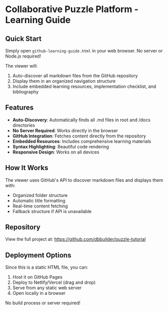 # Collaborative Puzzle Platform - Learning Guide

## Quick Start

Simply open `github-learning-guide.html` in your web browser. No server or Node.js required!

The viewer will:
1. Auto-discover all markdown files from the GitHub repository
2. Display them in an organized navigation structure
3. Include embedded learning resources, implementation checklist, and bibliography

## Features

- **Auto-Discovery**: Automatically finds all .md files in root and /docs directories
- **No Server Required**: Works directly in the browser
- **GitHub Integration**: Fetches content directly from the repository
- **Embedded Resources**: Includes comprehensive learning materials
- **Syntax Highlighting**: Beautiful code rendering
- **Responsive Design**: Works on all devices

## How It Works

The viewer uses GitHub's API to discover markdown files and displays them with:
- Organized folder structure
- Automatic title formatting
- Real-time content fetching
- Fallback structure if API is unavailable

## Repository

View the full project at: https://github.com/dbbuilder/puzzle-tutorial

## Deployment Options

Since this is a static HTML file, you can:
1. Host it on GitHub Pages
2. Deploy to Netlify/Vercel (drag and drop)
3. Serve from any static web server
4. Open locally in a browser

No build process or server required!